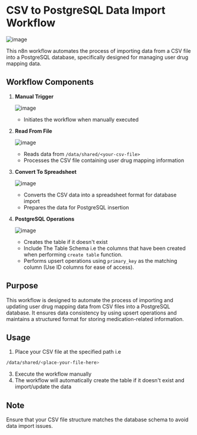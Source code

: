 # CSV to PostgreSQL Data Import Workflow

![image](https://github.com/user-attachments/assets/1d41c89c-46de-40c3-a8b0-02f76c922a2d)

This n8n workflow automates the process of importing data from a CSV file into a PostgreSQL database, specifically designed for managing user drug mapping data.

## Workflow Components

1. **Manual Trigger**
      
   ![image](https://github.com/user-attachments/assets/0fceb127-a16d-42cd-b1a9-5d045298ffc7)

   - Initiates the workflow when manually executed

3. **Read From File**

   ![image](https://github.com/user-attachments/assets/5651ed55-aab7-4b83-b06f-a461232a9941)

   - Reads data from `/data/shared/<your-csv-file>`
   - Processes the CSV file containing user drug mapping information

5. **Convert To Spreadsheet**

   ![image](https://github.com/user-attachments/assets/f3cc1d48-d318-4c4e-9155-7599a17a159c)

   - Converts the CSV data into a spreadsheet format for database import
   - Prepares the data for PostgreSQL insertion

7. **PostgreSQL Operations**

   ![image](https://github.com/user-attachments/assets/c51a03c3-03a2-437b-a162-8ab488608fff)

   - Creates the table if it doesn't exist
   - Include The Table Schema i.e the columns that have been created when performing `create table` function.
   - Performs upsert operations using `primary_key` as the matching column (Use ID columns for ease of access).

## Purpose

This workflow is designed to automate the process of importing and updating user drug mapping data from CSV files into a PostgreSQL database. It ensures data consistency by using upsert operations and maintains a structured format for storing medication-related information.

## Usage

1. Place your CSV file at the specified path i.e
```sh
/data/shared/<place-your-file-here>
```

3. Execute the workflow manually
4. The workflow will automatically create the table if it doesn't exist and import/update the data

## Note

Ensure that your CSV file structure matches the database schema to avoid data import issues.
